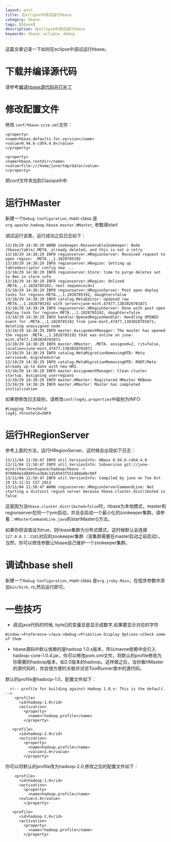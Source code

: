 ```yaml
---
layout: post
title: 在eclipse中调试运行hbase
category: hbase
tags: [hbase]
description: 在eclipse中调试运行hbase
keywords: hbase、eclipse、debug
---
```


这篇文章记录一下如何在eclipse中调试运行hbase。

# 下载并编译源代码
请参考[编译hbase源代码并打补丁](http://blog.javachen.com/hbase/2013/10/28/compile-hbase-source-code-and-apply-patches/)

# 修改配置文件

修改 `conf/hbase-site.xml`文件：

```
<property>
<name>hbase.defaults.for.version</name>
<value>0.94.6-cdh4.4.0</value>
</property>

<property>
<name>hbase.rootdir</name>
<value>file:///home/june/tmp/data</value>
</property>
```

把conf文件夹加到Classpath中

# 运行HMaster

新建一个`Debug Configuration`,  main class 是`org.apache.hadoop.hbase.master.HMaster`,  参数填start

<!-- more -->

调试运行该类，运行成功之后日志如下：

```
13/10/29 14:38:29 WARN zookeeper.RecoverableZooKeeper: Node /hbase/table/.META. already deleted, and this is not a retry
13/10/29 14:38:29 INFO regionserver.HRegionServer: Received request to open region: .META.,,1.1028785192
13/10/29 14:38:29 INFO regionserver.HRegion: Setting up tabledescriptor config now ...
13/10/29 14:38:29 INFO regionserver.Store: time to purge deletes set to 0ms in store info
13/10/29 14:38:29 INFO regionserver.HRegion: Onlined .META.,,1.1028785192; next sequenceid=1
13/10/29 14:38:29 INFO regionserver.HRegionServer: Post open deploy tasks for region=.META.,,1.1028785192, daughter=false
13/10/29 14:38:29 INFO catalog.MetaEditor: Updated row .META.,,1.1028785192 with server=june-mint,47477,1383028701871
13/10/29 14:38:29 INFO regionserver.HRegionServer: Done with post open deploy task for region=.META.,,1.1028785192, daughter=false
13/10/29 14:38:29 INFO handler.OpenedRegionHandler: Handling OPENED event for .META.,,1.1028785192 from june-mint,47477,1383028701871; deleting unassigned node
13/10/29 14:38:29 INFO master.AssignmentManager: The master has opened the region .META.,,1.1028785192 that was online on june-mint,47477,1383028701871
13/10/29 14:38:29 INFO master.HMaster: .META. assigned=2, rit=false, location=june-mint,47477,1383028701871
13/10/29 14:38:29 INFO catalog.MetaMigrationRemovingHTD: Meta version=0; migrated=true
13/10/29 14:38:29 INFO catalog.MetaMigrationRemovingHTD: ROOT/Meta already up-to date with new HRI.
13/10/29 14:38:29 INFO master.AssignmentManager: Clean cluster startup. Assigning userregions
13/10/29 14:38:29 INFO master.HMaster: Registered HMaster MXBean
13/10/29 14:38:29 INFO master.HMaster: Master has completed initialization
```

如果想修改日志级别，请修改`conf/log4j.properties`中级别为INFO:

```
#Logging Threshold
log4j.threshold=INFO
```

# 运行HRegionServer

参考上面的方法，运行HRegionServer，这时候会出现如下日志：

```
13/11/04 11:50:47 INFO util.VersionInfo: HBase 0.94.6-cdh4.4.0
13/11/04 11:50:47 INFO util.VersionInfo: Subversion git://june-mint/chan/workspace/hadoop/hbase -r 979969e1d0d95ce3b8c1d14593f55148da8bc98f
13/11/04 11:50:47 INFO util.VersionInfo: Compiled by june on Tue Oct 29 15:11:51 CST 2013
13/11/04 11:50:47 WARN regionserver.HRegionServerCommandLine: Not starting a distinct region server because hbase.cluster.distributed is false
```

这是因为当`hbase.cluster.distributed=false`时，hbase为本地模式，master和regionserver在同一个jvm启动，并且会启动一个最小化的zookeeper集群。请参看：`HMasterCommandLine.java`的startMaster()方法。

如果你把该值设为true，则hbase集群为分布式模式，这时候默认会连接`127.0.0.1：2181`对应的zookeeper集群（该集群需要在master启动之前启动）。当然，你可以修改参数让hbase自己维护一个zookeeper集群。

# 调试hbase shell

新建一个`Debug Configuration`,  main class 是`org.jruby.Main`，在程序参数中添加`bin/hirb.rb`,然后运行即可。

# 一些技巧

* 调试java代码的时候, byte[]的变量总是显示成数字,如果要显示对应的字符

```
Window->Preference->Java->Debug->Primitive Display Options->Check some of them
```

* hbase源码中默认依赖的是hadoop 1.0.x版本，所以mavne依赖中会引入hadoop-core-1.0.4.jar，你可以修改pom.xml文件，将默认的profile修改为你需要的hadoop版本，如2.0版本的hadoop。这样做之后，当你看HMaster的源代码时，你会很方便的关联并浏览ToolRunner类中的源代码。

默认的profile是hadoop-1.0，配置文件如下：

```
  <!-- profile for building against Hadoop 1.0.x: This is the default. -->
    <profile>
      <id>hadoop-1.0</id>
      <activation>
        <property>
          <name>!hadoop.profile</name>
        </property>

   <profile>
      <id>hadoop-2.0</id>
      <activation>
        <property>
          <name>hadoop.profile</name>
          <value>2.0</value>
        </property>
```

你可以将默认的profile改为hadoop-2.0,修改之后的配置文件如下：

```
    <profile>
      <id>hadoop-1.0</id>
      <activation>
        <property>
          <name>hadoop.profile</name>
	  <value>1.0</value>
        </property>

   <profile>
      <id>hadoop-2.0</id>
      <activation>
        <property>
          <name>!hadoop.profile</name>
        </property>
```
